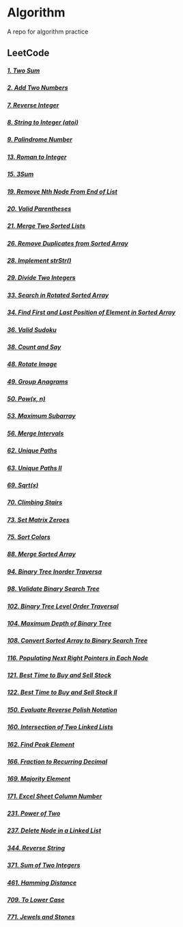 # Algorithm

A repo for algorithm practice

## LeetCode

##### [1. Two Sum](https://github.com/masteroy/algorithm/issues/33)
##### [2. Add Two Numbers](https://github.com/masteroy/algorithm/issues/7)
##### [7. Reverse Integer](https://github.com/masteroy/algorithm/issues/34)
##### [8. String to Integer (atoi)](https://github.com/masteroy/algorithm/issues/35)
##### [9. Palindrome Number](https://github.com/masteroy/algorithm/issues/23)
##### [13. Roman to Integer](https://github.com/masteroy/algorithm/issues/36)
##### [15. 3Sum](https://github.com/masteroy/algorithm/issues/8)
##### [19. Remove Nth Node From End of List](https://github.com/masteroy/algorithm/issues/37)
##### [20. Valid Parentheses](https://github.com/masteroy/algorithm/issues/38)
##### [21. Merge Two Sorted Lists](https://github.com/masteroy/algorithm/issues/39)
##### [26. Remove Duplicates from Sorted Array](https://github.com/masteroy/algorithm/issues/40)
##### [28. Implement strStr()](https://github.com/masteroy/algorithm/issues/41)
##### [29. Divide Two Integers](https://github.com/masteroy/algorithm/issues/21)
##### [33. Search in Rotated Sorted Array](https://github.com/masteroy/algorithm/issues/30)
##### [34. Find First and Last Position of Element in Sorted Array](https://github.com/masteroy/algorithm/issues/19)
##### [36. Valid Sudoku](https://github.com/masteroy/algorithm/issues/42)
##### [38. Count and Say](https://github.com/masteroy/algorithm/issues/43)
##### [48. Rotate Image](https://github.com/masteroy/algorithm/issues/32)
##### [49. Group Anagrams](https://github.com/masteroy/algorithm/issues/9)
##### [50. Pow(x, n)](https://github.com/masteroy/algorithm/issues/20)
##### [53. Maximum Subarray](https://github.com/masteroy/algorithm/issues/44)
##### [56. Merge Intervals](https://github.com/masteroy/algorithm/issues/13)
##### [62. Unique Paths](https://github.com/masteroy/algorithm/issues/17)
##### [63. Unique Paths II](https://github.com/masteroy/algorithm/issues/18)
##### [69. Sqrt(x)](https://github.com/masteroy/algorithm/issues/45)
##### [70. Climbing Stairs](https://github.com/masteroy/algorithm/issues/46)
##### [73. Set Matrix Zeroes](https://github.com/masteroy/algorithm/issues/4)
##### [75. Sort Colors](https://github.com/masteroy/algorithm/issues/1)
##### [88. Merge Sorted Array](https://github.com/masteroy/algorithm/issues/47)
##### [94. Binary Tree Inorder Traversa](https://github.com/masteroy/algorithm/issues/2)
##### [98. Validate Binary Search Tree](https://github.com/masteroy/algorithm/issues/48)
##### [102. Binary Tree Level Order Traversal](https://github.com/masteroy/algorithm/issues/49)
##### [104. Maximum Depth of Binary Tree](https://github.com/masteroy/algorithm/issues/28)
##### [108. Convert Sorted Array to Binary Search Tree](https://github.com/masteroy/algorithm/issues/50)
##### [116. Populating Next Right Pointers in Each Node](https://github.com/masteroy/algorithm/issues/11)
##### [121. Best Time to Buy and Sell Stock](https://github.com/masteroy/algorithm/issues/51)
##### [122. Best Time to Buy and Sell Stock II](https://github.com/masteroy/algorithm/issues/52)
##### [150. Evaluate Reverse Polish Notation](https://github.com/masteroy/algorithm/issues/14)
##### [160. Intersection of Two Linked Lists](https://github.com/masteroy/algorithm/issues/5)
##### [162. Find Peak Element](https://github.com/masteroy/algorithm/issues/12)
##### [166. Fraction to Recurring Decimal](https://github.com/masteroy/algorithm/issues/22)
##### [169. Majority Element](https://github.com/masteroy/algorithm/issues/3)
##### [171. Excel Sheet Column Number](https://github.com/masteroy/algorithm/issues/15)
##### [231. Power of Two](https://github.com/masteroy/algorithm/issues/24)
##### [237. Delete Node in a Linked List](https://github.com/masteroy/algorithm/issues/31)
##### [344. Reverse String](https://github.com/masteroy/algorithm/issues/29)
##### [371. Sum of Two Integers](https://github.com/masteroy/algorithm/issues/10)
##### [461. Hamming Distance](https://github.com/masteroy/algorithm/issues/27)
##### [709. To Lower Case](https://github.com/masteroy/algorithm/issues/26)
##### [771. Jewels and Stones](https://github.com/masteroy/algorithm/issues/25)
